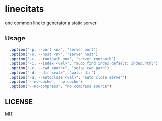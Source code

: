 # linecitats

one common line to generator a static server

## Usage

```js
  .option("-p, --port <n>", "server port")
  .option("-o, --host <n>", "server host")
  .option("-r, --rootpath <n>", "server rootpath")
  .option("-i, --index <val>", "auto find index default: index.html")
  .option("-c, --cwd <path>", "setup cwd path")
  .option("-d, --dir <val>", "watch dir")
  .option("-a, --autoclose <val>", "auto close server")
  .option("--no-cache", "no cache")
  .option("--no-compress", "no compress source")
```

## LICENSE

[MIT](/LICENSE)

